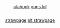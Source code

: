 # 


<p align="center">
<img src="https://64.media.tumblr.com/22b781694a5dae67a8900e9fda6dace2/4213eaa277ea8865-bd/s400x600/3792fb1d62651355abfbf2a984275cacdfc1d392.gifv" alt="" class="center">


<p align="center">
<a href="https://geto.atabook.org/?page=1">atabook</a>  <a href="https://guns.lol/sukunagod">guns.lol</a>
</p>


<p align="center">
<img src="https://i.imgur.com/C5LQfLi.png" alt="" class="center">

</p>

<p align="center">
<a href="https://homesicks.straw.page/">strawpage</a>  <a href="https://getoguru.straw.page/">alt strawpage</a> 
</p>

<p align="center">


